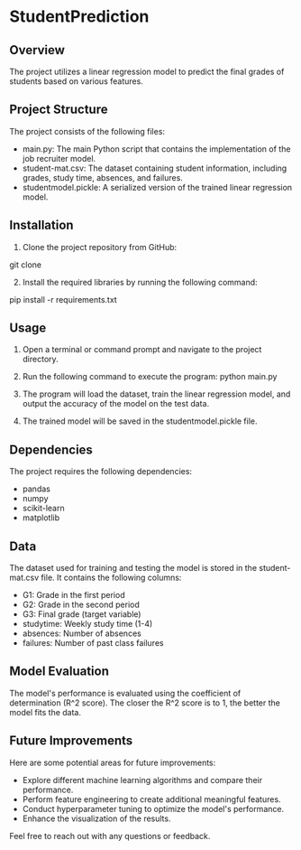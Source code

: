 # StudentPrediction

## Overview
The project utilizes a linear regression model to predict the final grades of students based on various features.

## Project Structure
The project consists of the following files:

 - main.py: The main Python script that contains the implementation of the job recruiter model.
 - student-mat.csv: The dataset containing student information, including grades, study time, absences, and failures.
 - studentmodel.pickle: A serialized version of the trained linear regression model.

## Installation

1. Clone the project repository from GitHub:


git clone <repository-url>

2. Install the required libraries by running the following command:

pip install -r requirements.txt

## Usage

1. Open a terminal or command prompt and navigate to the project directory.
2. Run the following command to execute the program:
 python main.py

3. The program will load the dataset, train the linear regression model, and output the accuracy of the model on the test data.
4. The trained model will be saved in the studentmodel.pickle file.

## Dependencies
The project requires the following dependencies:

- pandas
- numpy
- scikit-learn
- matplotlib

## Data
The dataset used for training and testing the model is stored in the student-mat.csv file. It contains the following columns:

- G1: Grade in the first period
- G2: Grade in the second period
- G3: Final grade (target variable)
- studytime: Weekly study time (1-4)
- absences: Number of absences
- failures: Number of past class failures
 
## Model Evaluation
The model's performance is evaluated using the coefficient of determination (R^2 score). The closer the R^2 score is to 1, the better the model fits the data.

## Future Improvements
Here are some potential areas for future improvements:

- Explore different machine learning algorithms and compare their performance.
- Perform feature engineering to create additional meaningful features.
- Conduct hyperparameter tuning to optimize the model's performance.
- Enhance the visualization of the results.


Feel free to reach out with any questions or feedback.
